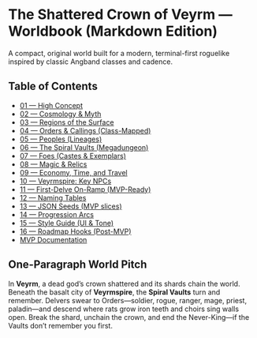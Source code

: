 # The Shattered Crown of Veyrm — Worldbook (Markdown Edition)

A compact, original world built for a modern, terminal-first roguelike inspired by classic Angband classes and cadence.

## Table of Contents
- [01 — High Concept](01_high_concept.md)
- [02 — Cosmology & Myth](02_cosmology.md)
- [03 — Regions of the Surface](03_regions.md)
- [04 — Orders & Callings (Class-Mapped)](04_orders_and_callings.md)
- [05 — Peoples (Lineages)](05_peoples.md)
- [06 — The Spiral Vaults (Megadungeon)](06_spiral_vaults.md)
- [07 — Foes (Castes & Exemplars)](07_foes.md)
- [08 — Magic & Relics](08_magic_and_relics.md)
- [09 — Economy, Time, and Travel](09_economy_time_travel.md)
- [10 — Veyrmspire: Key NPCs](10_key_npcs.md)
- [11 — First-Delve On-Ramp (MVP-Ready)](11_first_delve_on_ramp.md)
- [12 — Naming Tables](12_naming_tables.md)
- [13 — JSON Seeds (MVP slices)](13_json_seeds.md)
- [14 — Progression Arcs](14_progression_arcs.md)
- [15 — Style Guide (UI & Tone)](15_style_guide.md)
- [16 — Roadmap Hooks (Post-MVP)](16_roadmap_hooks.md)
- [MVP Documentation](mvp/00_README.md)

## One-Paragraph World Pitch
In **Veyrm**, a dead god’s crown shattered and its shards chain the world. Beneath the basalt city of **Veyrmspire**, the **Spiral Vaults** turn and remember. Delvers swear to Orders—soldier, rogue, ranger, mage, priest, paladin—and descend where rats grow iron teeth and choirs sing walls open. Break the shard, unchain the crown, and end the Never-King—if the Vaults don’t remember you first.

